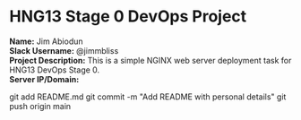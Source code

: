 # HNG13 Stage 0 DevOps Project

**Name:** Jim Abiodun <br>
**Slack Username:** @jimmbliss <br>
**Project Description:** This is a simple NGINX web server deployment task for HNG13 DevOps Stage 0. <br>
**Server IP/Domain:** 


git add README.md
git commit -m "Add README with personal details"
git push origin main
